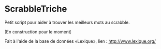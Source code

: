 # ScrabbleTriche
Petit script pour aider à trouver les meilleurs mots au scrabble. 

(En construction pour le moment)

Fait à l'aide de la base de données «Lexique», lien : http://www.lexique.org/
